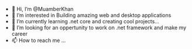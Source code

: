 - 👋 Hi, I’m @MuamberKhan
- 👀 I’m interested in Building amazing web and desktop applications
- 🌱 I’m currently learning .net core and creating cool projects...
- 💞️ I’m looking for an oppertunity to work on .net framework and make my career
- 📫 How to reach me ...

<!---
MuamberKhan/MuamberKhan is a ✨ special ✨ repository because its `README.md` (this file) appears on your GitHub profile.
You can click the Preview link to take a look at your changes.
--->
